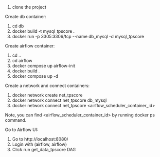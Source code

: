 1. clone the project 

Create db container:
1. cd db
2. docker build -t mysql_tpscore .
3. docker run -p 3305:3306/tcp --name db_mysql -d mysql_tpscore

Create airflow container:
1. cd ..
2. cd airflow
3. docker compose up airflow-init
4. docker build .
5. docker compose up -d

Create a network and connect containers:
1. docker network create net_tpscore
2. docker network connect net_tpscore db_mysql
3. docker network connect net_tpscore <airflow_scheduler_container_id>

Note, you can find <airflow_scheduler_container_id> by running docker ps command.

Go to Airflow UI:
1. Go to http://localhost:8080/ 
2. Login with (airflow, airflow)
3. Click run get_data_tpscore DAG
